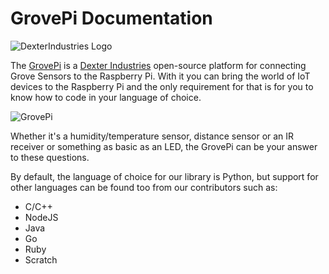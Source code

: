 # GrovePi Documentation

![DexterIndustries Logo](img/biglogo.jpg)

The [GrovePi](https://www.dexterindustries.com/grovepi/) is a [Dexter Industries](https://www.dexterindustries.com) open-source platform for connecting Grove Sensors to the Raspberry Pi. With it you can
bring the world of IoT devices to the Raspberry Pi and the only requirement for that is for you to know
how to code in your language of choice.

![GrovePi](img/grovepi.jpg)

Whether it's a humidity/temperature sensor, distance sensor or an IR receiver or something as basic as an LED,
the GrovePi can be your answer to these questions.

By default, the language of choice for our library is Python, but support for other languages can be found too
from our contributors such as:

* C/C++
* NodeJS
* Java
* Go
* Ruby
* Scratch
